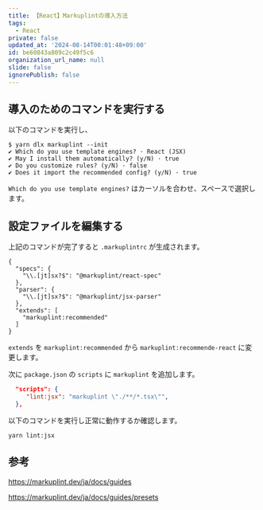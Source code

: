```yaml
---
title: 【React】Markuplintの導入方法
tags:
  - React
private: false
updated_at: '2024-08-14T00:01:48+09:00'
id: be60843a809c2c49f5c6
organization_url_name: null
slide: false
ignorePublish: false
---
```

## 導入のためのコマンドを実行する

以下のコマンドを実行し、

```terminal
$ yarn dlx markuplint --init
✔ Which do you use template engines? · React (JSX)
✔ May I install them automatically? (y/N) · true
✔ Do you customize rules? (y/N) · false
✔ Does it import the recommended config? (y/N) · true
```

`Which do you use template engines?` はカーソルを合わせ、スペースで選択します。

## 設定ファイルを編集する

上記のコマンドが完了すると `.markuplintrc` が生成されます。

```json:.markuplintrc
{
  "specs": {
    "\\.[jt]sx?$": "@markuplint/react-spec"
  },
  "parser": {
    "\\.[jt]sx?$": "@markuplint/jsx-parser"
  },
  "extends": [
    "markuplint:recommended"
  ]
}
```

`extends` を `markuplint:recommended` から `markuplint:recommende-react` に変更します。

次に `package.json` の `scripts` に `markuplint` を追加します。

```json:package.json
  "scripts": {
     "lint:jsx": "markuplint \"./**/*.tsx\"",
  },
```

以下のコマンドを実行し正常に動作するか確認します。

```terminal
yarn lint:jsx
```

## 参考

https://markuplint.dev/ja/docs/guides

https://markuplint.dev/ja/docs/guides/presets

